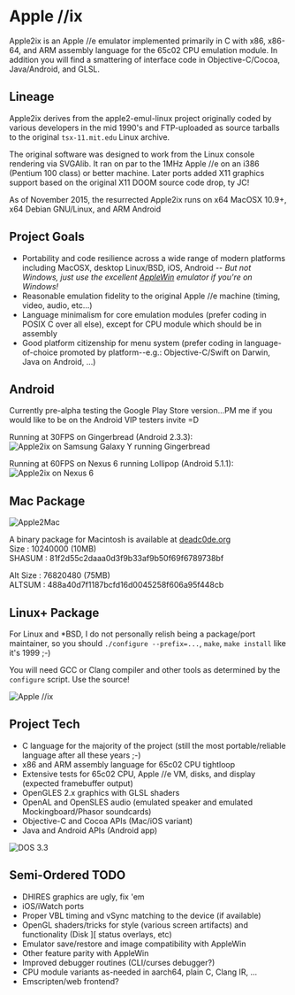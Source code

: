Apple //ix
==========

Apple2ix is an Apple //e emulator implemented primarily in C with x86, x86-64, and ARM assembly language for the 65c02 CPU emulation module.  In addition you will find a smattering of interface code in Objective-C/Cocoa, Java/Android, and GLSL.

Lineage
-------

Apple2ix derives from the apple2-emul-linux project originally coded by various developers in the mid 1990's and FTP-uploaded as source tarballs to the original `tsx-11.mit.edu` Linux archive.

The original software was designed to work from the Linux console rendering via SVGAlib.  It ran on par to the 1MHz Apple //e on an i386 (Pentium 100 class) or better machine.  Later ports added X11 graphics support based on the original X11 DOOM source code drop, ty JC!

As of November 2015, the resurrected Apple2ix runs on x64 MacOSX 10.9+, x64 Debian GNU/Linux, and ARM Android

Project Goals
-------------

* Portability and code resilience across a wide range of modern platforms including MacOSX, desktop Linux/BSD, iOS, Android -- *But not Windows, just use the excellent [AppleWin](https://github.com/AppleWin/AppleWin) emulator if you're on Windows!*
* Reasonable emulation fidelity to the original Apple //e machine (timing, video, audio, etc...)
* Language minimalism for core emulation modules (prefer coding in POSIX C over all else), except for CPU module which should be in assembly
* Good platform citizenship for menu system (prefer coding in language-of-choice promoted by platform--e.g.: Objective-C/Swift on Darwin, Java on Android, ...)

Android
-------

Currently pre-alpha testing the Google Play Store version...PM me if you would like to be on the Android VIP testers invite =D

Running at 30FPS on Gingerbread (Android 2.3.3):
![Apple2ix on Samsung Galaxy Y running Gingerbread](https://raw.github.com/mauiaaron/apple2/develop/docs/android-galaxyY.png "Apple //ix")

Running at 60FPS on Nexus 6 running Lollipop (Android 5.1.1):
![Apple2ix on Nexus 6](https://raw.github.com/mauiaaron/apple2/develop/docs/android-nexus6.png "Apple //ix")

Mac Package
-----------

![Apple2Mac](https://raw.github.com/mauiaaron/apple2/master/docs/Apple2Mac.png "Apple2Mac")

A binary package for Macintosh is available at [deadc0de.org](http://deadc0de.org/Apple2Mac/Apple2Mac-0.9.dmg)  
Size : 10240000 (10MB)  
SHASUM : 81f2d55c2daaa0d3f9b33af9b50f69f6789738bf  

Alt Size : 76820480 (75MB)  
ALTSUM : 488a40d7f1187bcfd16d0045258f606a95f448cb  

Linux+ Package
--------------

For Linux and *BSD, I do not personally relish being a package/port maintainer, so you should `./configure --prefix=...`, `make`, `make install` like it's 1999 ;-)

You will need GCC or Clang compiler and other tools as determined by the `configure` script.  Use the source!

![Apple //ix](https://raw.github.com/mauiaaron/apple2/master/docs/Apple2ix.png "Apple //ix")

Project Tech
------------

* C language for the majority of the project (still the most portable/reliable language after all these years ;-)
* x86 and ARM assembly language for 65c02 CPU tightloop
* Extensive tests for 65c02 CPU, Apple //e VM, disks, and display (expected framebuffer output)
* OpenGLES 2.x graphics with GLSL shaders
* OpenAL and OpenSLES audio (emulated speaker and emulated Mockingboard/Phasor soundcards)
* Objective-C and Cocoa APIs (Mac/iOS variant)
* Java and Android APIs (Android app)

![DOS 3.3](https://raw.github.com/mauiaaron/apple2/master/docs/DOS33.png "DOS 3.3 Applesoft BASIC and //e monitor")

Semi-Ordered TODO
-----------------

* DHIRES graphics are ugly, fix 'em
* iOS/iWatch ports
* Proper VBL timing and vSync matching to the device (if available)
* OpenGL shaders/tricks for style (various screen artifacts) and functionality (Disk ][ status overlays, etc)
* Emulator save/restore and image compatibility with AppleWin
* Other feature parity with AppleWin
* Improved debugger routines (CLI/curses debugger?)
* CPU module variants as-needed in aarch64, plain C, Clang IR, ...
* Emscripten/web frontend?
